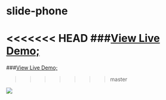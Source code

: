 # slide-phone

<<<<<<< HEAD
###[View Live Demo;](http://gcelaor.github.io/slide-picture/demo.html)
=======
###[View Live Demo;](htmlpreview.github.com/?https://github.com/gcelaor/slide-picture/blob/master/demo.html)
>>>>>>> master

![](https://github.com/gcelaor/slide-picture/raw/master/img/demo.jpg)
